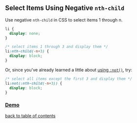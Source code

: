 ## Select Items Using Negative `nth-child`

Use negative `nth-child` in CSS to select items 1 through n.

```css
li {
  display: none;
}

/* select items 1 through 3 and display them */
li:nth-child(-n+3) {
  display: block;
}
```

Or, since you've already learned a little about [using `:not()`](https://github.com/AllThingsSmitty/css-protips#use-not-to-applyunapply-borders-on-navigation), try:

```css
/* select all items except the first 3 and display them */
li:not(:nth-child(-n+3)) {
  display: block;
}
```

### [Demo](http://codepen.io/AllThingsSmitty/pen/WxjKZp)

[back to table of contents](https://github.com/AllThingsSmitty/css-protips#table-of-contents)